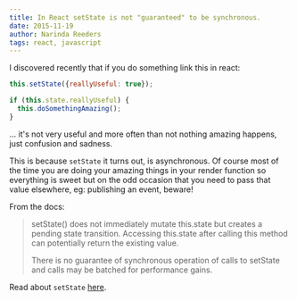 ```yaml
---
title: In React setState is not "guaranteed" to be synchronous.
date: 2015-11-19
author: Narinda Reeders
tags: react, javascript
---
```


I discovered recently that if you do something link this in react:

```javascript
this.setState({reallyUseful: true});

if (this.state.reallyUseful) {
  this.doSomethingAmazing();
}
```

... it's not very useful and more often than not nothing amazing happens, just confusion and sadness.

This is because `setState` it turns out, is asynchronous. Of course most of the time you are doing your amazing things in your render function so everything is sweet but on the odd occasion that you need to pass that value elsewhere, eg: publishing an event, beware!

From the docs:

> setState() does not immediately mutate this.state but creates a pending state transition. Accessing this.state after calling this method can potentially return the existing value.
>
> There is no guarantee of synchronous operation of calls to setState and calls may be batched for performance gains.

Read about `setState` [here](https://facebook.github.io/react/docs/component-api.html).
